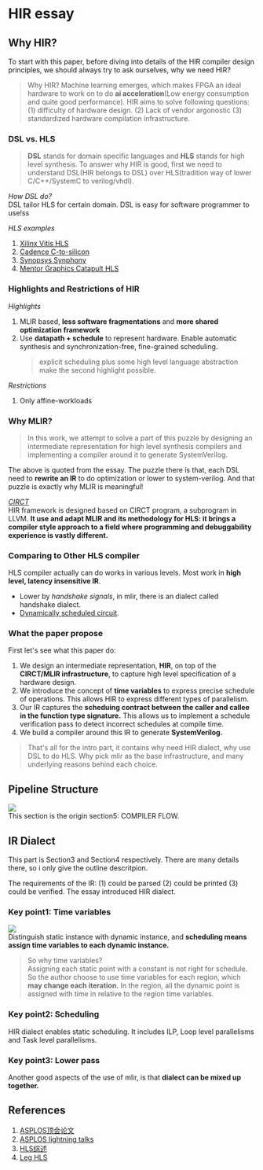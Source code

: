 # HIR essay  
## Why HIR?
To start with this paper, before diving into details of the HIR compiler design principles, we should always try to ask ourselves, why we need HIR?  
> Why HIR?
Machine learning emerges, which makes FPGA an ideal hardware to work on to do **ai acceleration**(Low energy consumption and quite good performance). HIR aims to solve following questions: (1) difficulty of hardware design. (2) Lack of vendor argonostic (3) standardized hardware compilation infrastructure.     

### DSL vs. HLS 
>**DSL** stands for domain specific languages and **HLS** stands for high level synthesis. To answer why HIR is good, first we need to understand DSL(HIR belongs to DSL) over HLS(tradition way of lower C/C++/SystemC to verilog/vhdl).  

*How DSL do?*  
DSL tailor HLS for certain domain. DSL is easy for software programmer to use!ss  

*HLS examples* 
1. [Xilinx Vitis HLS](https://www.amd.com/en/products/software/adaptive-socs-and-fpgas/vitis/vitis-hls.html)
2. [Cadence C-to-silicon](https://community.cadence.com/cadence_blogs_8/b/fv/posts/c-to-silicon-compiler-is-a-high-level-and-a-low-level-synthesis-tools)
3. [Synopsys Synphony](https://news.synopsys.com/home?item=123096)
4. [Mentor Graphics Catapult HLS](https://eda.sw.siemens.com/en-US/ic/catapult-high-level-synthesis/)

### Highlights and Restrictions of HIR  
*Highlights*  
1. MLIR based, **less software fragmentations** and **more shared optimization framework**
2. Use **datapath + schedule** to represent hardware. Enable automatic synthesis and synchronization-free, fine-grained scheduling. 
    > explicit scheduling plus some high level language abstraction make the second highlight possible.

*Restrictions*  
1. Only affine-workloads 

### Why MLIR?  
> In this work, we attempt to solve a part of this puzzle by designing an intermediate representation for high level synthesis compilers and implementing a compiler around it to generate SystemVerilog.  

The above is quoted from the essay. The puzzle there is that, each DSL need to **rewrite an IR** to do optimization or lower to system-verilog. And that puzzle is exactly why MLIR is meaningful!

*[CIRCT](https://circt.llvm.org/)*  
HIR framework is designed based on CIRCT program, a subprogram in LLVM. **It use and adapt MLIR and its methodology for HLS: it brings a compiler style approach to a field where programming and debuggability experience is vastly different.**

### Comparing to Other HLS compiler
HLS compiler actually can do works in various levels. Most work in **high level, latency insensitive IR**.  
* Lower by *handshake signals*, in mlir, there is an dialect called handshake dialect.  
* [Dynamically scheduled circuit](https://dl.acm.org/doi/10.1145/3174243.3174264).   

### What the paper propose  
First let's see what this paper do:  
1. We design an intermediate representation, **HIR**, on top of the **CIRCT/MLIR infrastructure**, to capture high level specification of a hardware design. 
2. We introduce the concept of **time variables** to express precise schedule of operations. This allows HIR to express different types of parallelism. 
3. Our IR captures the **scheduing contract between the caller and callee in the function type signature.** This allows us to implement a schedule verification pass to detect incorrect schedules at compile time. 
4. We build a compiler around this IR to generate **SystemVerilog.**

> That's all for the intro part, it contains why need HIR dialect, why use DSL to do HLS. Why pick mlir as the base infrastructure, and many underlying reasons behind each choice.

## Pipeline Structure   
![](../png/HIRPipeline.png)  
This section is the origin section5: COMPILER FLOW.

## IR Dialect    
This part is Section3 and Section4 respectively. There are many details there, so i only give the outline descritpion.

The requirements of the IR: (1) could be parsed (2) could be printed (3) could be verified. The essay introduced HIR dialect.
### Key point1: Time variables  
![](../png/TimingDiagram.png)  
Distinguish static instance with dynamic instance, and **scheduling means assign time variables to each dynamic instance.**   
> So why time variables?    
Assigning each static point with a constant is not right for schedule. So the author choose to use time variables for each region, which **may change each iteration.** In the region, all the dynamic point is assigned with time in relative to the region time variables.
### Key point2: Scheduling
HIR dialect enables static scheduling. It includes ILP, Loop level parallelisms and Task level parallelisms.  
### Key point3: Lower pass
Another good aspects of the use of mlir, is that **dialect can be mixed up together.**  
> 
## References
1. [ASPLOS顶会论文](https://www.asplos-conference.org/asplos2024/index.html)
2. [ASPLOS lightning talks](https://www.youtube.com/watch?v=8Ln90EXWZ1Q)
2. [HLS综述](https://queue.acm.org/detail.cfm?id=2443836)
3. [Leg HLS](https://web.eecs.umich.edu/~mahlke/courses/583f18/lectures/Dec5/paper1.pdf)
